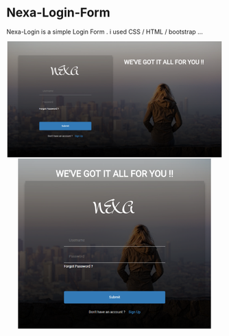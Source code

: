 # Nexa-Login-Form
Nexa-Login is a  simple Login Form . i used CSS / HTML / bootstrap ...
<p align="center">
  <img src="screenshoots/lg1.PNG" width="500"/>
  <img src="screenshoots/screenshoot2.PNG	" width="450"/>
</p>
